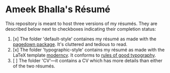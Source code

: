 # Ameek Bhalla's Résumé

This repository is meant to host three versions of my résumés. They are described below next to checkboxes indicating their completion status: 
1. [x] The folder 'default-style' containes my résumé as made with the [pagedown package](https://github.com/rstudio/pagedown).
   It's cluttered and tedious to read.
3. [x] The folder 'typographic-style' contains my résumé as made with the LaTeX template [moderncv](https://github.com/xdanaux/moderncv/blob/master/examples/template.tex). 
   It conforms to [rules of good typography](https://practicaltypography.com/resumes.html).
4. [ ] The folder 'CV'—it contains a CV which has more details than either of the two résumés.

